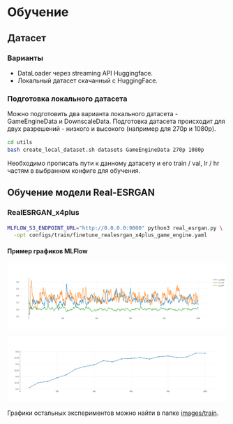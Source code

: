 # Обучение



## Датасет

### Варианты
- DataLoader через streaming API Huggingface.
- Локальный датасет скачанный с HuggingFace.

### Подготовка локального датасета
Можно подготовить два варианта локального датасета - GameEngineData и DownscaleData.
Подготовка датасета происходит для двух разрешений - низкого и высокого (например для 270p и 1080p).

```bash
cd utils
bash create_local_dataset.sh datasets GameEngineData 270p 1080p
```

Необходимо прописать пути к данному датасету и его train / val, lr / hr частям в выбранном конфиге для обучения.

## Обучение модели Real-ESRGAN

### RealESRGAN_x4plus

```bash
MLFLOW_S3_ENDPOINT_URL="http://0.0.0.0:9000" python3 real_esrgan.py \
  -opt configs/train/finetune_realesrgan_x4plus_game_engine.yaml
```

#### Пример графиков MLFlow

![real_esrgan_game_engine_data_steps=100k_bs=2_gt_crop=256_scale=4_losses](/images/train/real_esrgan_game_engine_data_steps=100k_bs=2_gt_crop=256_scale=4_losses.png)

![real_esrgan_game_engine_data_steps=100k_bs=2_gt_crop=256_scale=4_psnr](/images/train/real_esrgan_game_engine_data_steps=100k_bs=2_gt_crop=256_scale=4_psnr.png)

Графики остальных экспериментов можно найти в папке [images/train](/images/train).
